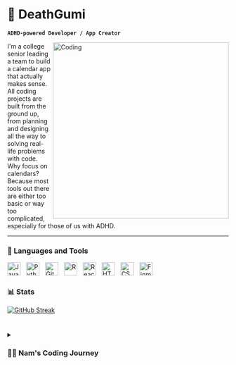 # 🚀 DeathGumi

**`ADHD-powered Developer / App Creator`**

<img align="right" alt="Coding" width="400" src="https://i.pinimg.com/originals/51/8a/fb/518afb1d1cdc07eb7d2b1729f03fe91e.gif">

I'm a college senior leading a team to build a calendar app that actually makes sense. All coding projects are built from the ground up, from planning and designing all the way to solving real-life problems with code. Why focus on calendars? Because most tools out there are either too basic or way too complicated, especially for those of us with ADHD.


---

### 🧰 Languages and Tools

<img align="left" alt="JavaScript" width="30px" style="padding-right:10px;" src="https://cdn.jsdelivr.net/gh/devicons/devicon/icons/javascript/javascript-plain.svg" />
<img align="left" alt="Python" width="30px" style="padding-right:10px;" src="https://cdn.jsdelivr.net/gh/devicons/devicon/icons/python/python-plain.svg" />
<img align="left" alt="Git" width="30px" style="padding-right:10px;" src="https://cdn.jsdelivr.net/gh/devicons/devicon/icons/git/git-original.svg" />
<img align="left" alt="R" width="30px" style="padding-right:10px;" src="https://cdn.jsdelivr.net/gh/devicons/devicon/icons/rstudio/rstudio-original.svg" />
<img align="left" alt="React" width="30px" style="padding-right:10px;" src="https://cdn.jsdelivr.net/gh/devicons/devicon/icons/react/react-original.svg" />
<img align="left" alt="HTML" width="30px" style="padding-right:10px;" src="https://cdn.jsdelivr.net/gh/devicons/devicon/icons/html5/html5-plain.svg" />
<img align="left" alt="CSS" width="30px" style="padding-right:10px;" src="https://cdn.jsdelivr.net/gh/devicons/devicon/icons/css3/css3-plain.svg" />
<img align="left" alt="Figma" width="30px" style="padding-right:10px;" src="https://cdn.jsdelivr.net/gh/devicons/devicon/icons/figma/figma-original.svg" />
<br />

#

### 📊 Stats

[![GitHub Streak](https://github-readme-streak-stats.herokuapp.com/?user=deathgumi&theme=dark)](https://git.io/streak-stats)

#

<details>
 <summary><h3>👨‍💻 Nam's Coding Journey</h3></summary>
   My journey into the world of coding wasn't a straight path. Initially, I dreamed of becoming an architect, fascinated by the idea of designing spaces. But in my junior year of high school, I stumbled upon computer science and fell in love with a different kind of design - the architecture of software.

   As I dove deeper into coding, I found myself captivated by the endless possibilities it offered. Balancing my newfound passion with my love for badminton, I navigated through high school, excited about the future in tech that lay ahead.

   College brought its own set of challenges. The rigid structure of assignments and coding tasks I didn't always connect with led to a brief falling out with programming. But as they say, absence makes the heart grow fonder. It wasn't until I started working on my own app that I rediscovered my passion for coding and design.

   Living with ADHD, I've always found it challenging to use existing apps. They're either too simple, lacking essential features, or so complicated they require a tutorial just to get started. This frustration became my motivation. I decided to create my own calendar app, one that would cater to my needs and potentially help others facing similar challenges.

   Through this process, I've gained a deeper understanding of front-end and back-end development, design principles, and even psychology. I've learned to appreciate the intricate dance between functionality and user experience.

   As I continue to develop my skills, I'm exploring various paths in tech. Whether it's diving into the world of data science, honing my software engineering skills, or focusing on UX/UI design, I'm excited about the possibilities. And yes, I know I need to brush up on my algorithms too (it's always a work in progress, right?).

   This journey has taught me that it's okay to pivot, to rediscover passions, and to create solutions for problems you personally face. As I work towards landing a job in tech and continue to develop my app, I'm reminded that the most fulfilling path is often the one you carve out for yourself.
</details>
